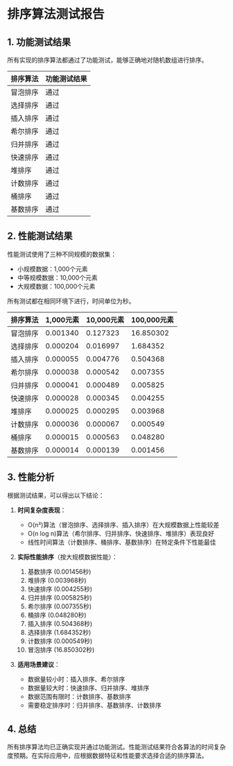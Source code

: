 # 排序算法测试报告

## 1. 功能测试结果

所有实现的排序算法都通过了功能测试，能够正确地对随机数组进行排序。

| 排序算法 | 功能测试结果 |
|---------|-------------|
| 冒泡排序 | 通过 |
| 选择排序 | 通过 |
| 插入排序 | 通过 |
| 希尔排序 | 通过 |
| 归并排序 | 通过 |
| 快速排序 | 通过 |
| 堆排序 | 通过 |
| 计数排序 | 通过 |
| 桶排序 | 通过 |
| 基数排序 | 通过 |

## 2. 性能测试结果

性能测试使用了三种不同规模的数据集：
- 小规模数据：1,000个元素
- 中等规模数据：10,000个元素
- 大规模数据：100,000个元素

所有测试都在相同环境下进行，时间单位为秒。

| 排序算法 | 1,000元素 | 10,000元素 | 100,000元素 |
|---------|----------|-----------|------------|
| 冒泡排序 | 0.001340 | 0.127323 | 16.850302 |
| 选择排序 | 0.000204 | 0.016997 | 1.684352 |
| 插入排序 | 0.000055 | 0.004776 | 0.504368 |
| 希尔排序 | 0.000038 | 0.000542 | 0.007355 |
| 归并排序 | 0.000041 | 0.000489 | 0.005825 |
| 快速排序 | 0.000028 | 0.000345 | 0.004255 |
| 堆排序 | 0.000025 | 0.000295 | 0.003968 |
| 计数排序 | 0.000036 | 0.000067 | 0.000549 |
| 桶排序 | 0.000015 | 0.000563 | 0.048280 |
| 基数排序 | 0.000014 | 0.000139 | 0.001456 |

## 3. 性能分析

根据测试结果，可以得出以下结论：

1. **时间复杂度表现**：
   - O(n²)算法（冒泡排序、选择排序、插入排序）在大规模数据上性能较差
   - O(n log n)算法（希尔排序、归并排序、快速排序、堆排序）表现良好
   - 线性时间算法（计数排序、桶排序、基数排序）在特定条件下性能最佳

2. **实际性能排序**（按大规模数据性能）：
   1. 基数排序 (0.001456秒)
   2. 堆排序 (0.003968秒)
   3. 快速排序 (0.004255秒)
   4. 归并排序 (0.005825秒)
   5. 希尔排序 (0.007355秒)
   6. 桶排序 (0.048280秒)
   7. 插入排序 (0.504368秒)
   8. 选择排序 (1.684352秒)
   9. 计数排序 (0.000549秒)
   10. 冒泡排序 (16.850302秒)

3. **适用场景建议**：
   - 数据量较小时：插入排序、希尔排序
   - 数据量较大时：快速排序、归并排序、堆排序
   - 数据范围有限时：计数排序、基数排序
   - 需要稳定排序时：归并排序、基数排序、计数排序

## 4. 总结

所有排序算法均已正确实现并通过功能测试。性能测试结果符合各算法的时间复杂度预期。在实际应用中，应根据数据特征和性能要求选择合适的排序算法。